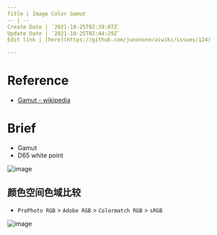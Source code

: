 ```yaml
---
Title | Image Color Gamut
-- | --
Create Date | `2021-10-25T02:39:07Z`
Update Date | `2021-10-25T02:44:29Z`
Edit link | [here](https://github.com/junxnone/aiwiki/issues/124)

---
```

# Reference
- [Gamut - wikipedia](https://en.wikipedia.org/wiki/Gamut)

# Brief
- Gamut
- D65 white point



![image](https://user-images.githubusercontent.com/2216970/138626907-aae12d3e-1f00-4717-b35d-08b0b8c139ce.png)


## 颜色空间色域比较
- `ProPhoto RGB` > `Adobe RGB` > `Colormatch RGB` > `sRGB`


![image](https://user-images.githubusercontent.com/2216970/138626590-90b3eb8b-6eea-48c3-98ac-a955422074d6.png)

